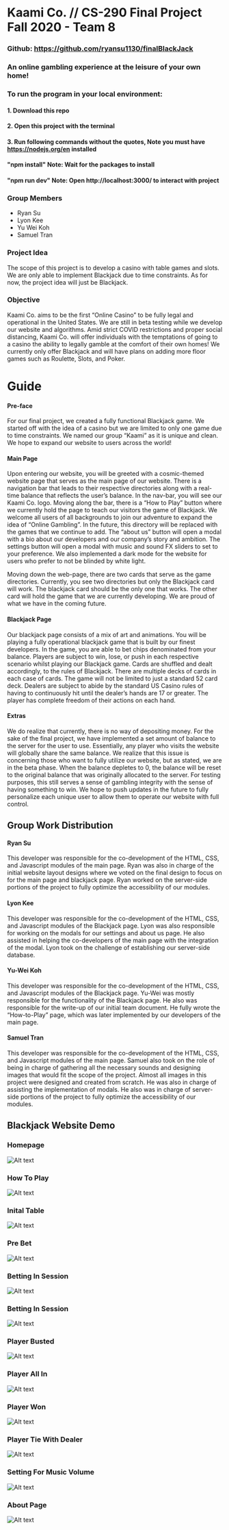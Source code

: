 # Kaami Co. // CS-290 Final Project Fall 2020 - Team 8
### Github: https://github.com/ryansu1130/finalBlackJack
###  An online gambling experience at the leisure of your own home!

### To run the program in your local environment:
#### 1. Download this repo
#### 2. Open this project with the terminal 
#### 3. Run following commands without the quotes, Note you must have https://nodejs.org/en installed 
#### "npm install" Note: Wait for the packages to install
#### "npm run dev" Note: Open http://localhost:3000/ to interact with project

### Group Members

- Ryan Su
- Lyon Kee
- Yu Wei Koh
- Samuel Tran

### Project Idea

The scope of this project is to develop a casino with table games and slots. We are only able to
implement Blackjack due to time constraints. As for now, the project idea will just be Blackjack.

### Objective

Kaami Co. aims to be the first “Online Casino” to be fully legal and operational in the United
States. We are still in beta testing while we develop our website and algorithms. Amid strict
COVID restrictions and proper social distancing, Kaami Co. will offer individuals with the
temptations of going to a casino the ability to legally gamble at the comfort of their own homes!
We currently only offer Blackjack and will have plans on adding more floor games such as
Roulette, Slots, and Poker.

# Guide

#### Pre-face

For our final project, we created a fully functional Blackjack game. We started off with the idea of
a casino but we are limited to only one game due to time constraints. We named our group
“Kaami” as it is unique and clean. We hope to expand our website to users across the world!

#### Main Page

Upon entering our website, you will be greeted with a cosmic-themed website page that serves as
the main page of our website. There is a navigation bar that leads to their respective directories
along with a real-time balance that reflects the user’s balance. In the nav-bar, you will see our
Kaami Co. logo. Moving along the bar, there is a “How to Play” button where we currently hold the
page to teach our visitors the game of Blackjack. We welcome all users of all backgrounds to join
our adventure to expand the idea of “Online Gambling”. In the future, this directory will be replaced
with the games that we continue to add. The “about us” button will open a modal with a bio about
our developers and our company’s story and ambition. The settings button will open a modal with
music and sound FX sliders to set to your preference. We also implemented a dark mode for the
website for users who prefer to not be blinded by white light.


Moving down the web-page, there are two cards that serve as the game directories. Currently, you
see two directories but only the Blackjack card will work. The blackjack card should be the only
one that works. The other card will hold the game that we are currently developing. We are proud
of what we have in the coming future.

#### Blackjack Page

Our blackjack page consists of a mix of art and animations. You will be playing a fully operational
blackjack game that is built by our finest developers. In the game, you are able to bet chips
denominated from your balance. Players are subject to win, lose, or push in each respective
scenario whilst playing our Blackjack game. Cards are shuffled and dealt accordingly, to the rules
of Blackjack. There are multiple decks of cards in each case of cards. The game will not be limited
to just a standard 52 card deck. Dealers are subject to abide by the standard US Casino rules of
having to continuously hit until the dealer’s hands are 17 or greater. The player has complete
freedom of their actions on each hand.

#### Extras

We do realize that currently, there is no way of depositing money. For the sake of the final project,
we have implemented a set amount of balance to the server for the user to use. Essentially, any
player who visits the website will globally share the same balance. We realize that this issue is
concerning those who want to fully utilize our website, but as stated, we are in the beta phase.
When the balance depletes to 0, the balance will be reset to the original balance that was
originally allocated to the server. For testing purposes, this still serves a sense of gambling
integrity with the sense of having something to win. We hope to push updates in the future to fully
personalize each unique user to allow them to operate our website with full control.


## Group Work Distribution

#### Ryan Su

This developer was responsible for the co-development of the HTML, CSS, and Javascript
modules of the main page. Ryan was also in charge of the initial website layout designs where we
voted on the final design to focus on for the main page and blackjack page. Ryan worked on the
server-side portions of the project to fully optimize the accessibility of our modules.

#### Lyon Kee

This developer was responsible for the co-development of the HTML, CSS, and Javascript
modules of the Blackjack page. Lyon was also responsible for working on the modals for our
settings and about us page. He also assisted in helping the co-developers of the main page with
the integration of the modal. Lyon took on the challenge of establishing our server-side database.

#### Yu-Wei Koh

This developer was responsible for the co-development of the HTML, CSS, and Javascript
modules of the Blackjack page. Yu-Wei was mostly responsible for the functionality of the
Blackjack page. He also was responsible for the write-up of our initial team document. He fully
wrote the “How-to-Play” page, which was later implemented by our developers of the main page.

#### Samuel Tran

This developer was responsible for the co-development of the HTML, CSS, and Javascript
modules of the main page. Samuel also took on the role of being in charge of gathering all the
necessary sounds and designing images that would fit the scope of the project. Almost all
images in this project were designed and created from scratch. He was also in charge of
assisting the implementation of modals. He also was in charge of server-side portions of the
project to fully optimize the accessibility of our modules.

## Blackjack Website Demo

### Homepage
![Alt text](/images/homepage.PNG)

### How To Play
![Alt text](/images/rules.PNG)

### Inital Table
![Alt text](/images/initTable.PNG)

### Pre Bet
![Alt text](/images/preBet.PNG)

### Betting In Session
![Alt text](/images/inSession.PNG)

### Betting In Session
![Alt text](/images/inSession2.PNG)

### Player Busted
![Alt text](/images/bust.PNG)

### Player All In
![Alt text](/images/Allin.PNG)

### Player Won
![Alt text](/images/won.PNG)

### Player Tie With Dealer
![Alt text](/images/tied.PNG)

### Setting For Music Volume
![Alt text](/images/setting.PNG)

### About Page
![Alt text](/images/aboutUs.PNG)